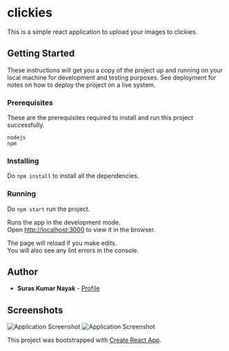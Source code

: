 # clickies

This is a simple react application to upload your images to clickies.

## Getting Started

These instructions will get you a copy of the project up and running on your local machine for development and testing purposes. See deployment for notes on how to deploy the project on a live system.

### Prerequisites

These are the prerequisites required to install and run this project successfully.

```
nodejs
npm
```

### Installing

Do `npm install` to install all the dependencies.

### Running

Do `npm start` run the project.

Runs the app in the development mode.<br>
Open [http://localhost:3000](http://localhost:3000) to view it in the browser.

The page will reload if you make edits.<br>
You will also see any lint errors in the console.

## Author

* **Suras Kumar Nayak** - [Profile](https://github.com/surasnayak)

## Screenshots

![Application Screenshot](/resources/screenshots/sc1.png)
![Application Screenshot](/resources/screenshots/sc2.png)


This project was bootstrapped with [Create React App](https://github.com/facebook/create-react-app).


